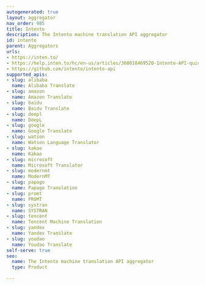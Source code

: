 ```yaml
---
autogenerated: true
layout: aggregator
nav_order: 985
title: Intento
description: The Intento machine translation API aggregator
id: intento
parent: Aggregators
urls:
- https://inten.to/
- https://help.inten.to/hc/en-us/articles/360018469520-Intento-API-quick-guide
- https://github.com/intento/intento-api
supported_apis:
- slug: alibaba
  name: Alibaba Translate
- slug: amazon
  name: Amazon Translate
- slug: baidu
  name: Baidu Translate
- slug: deepl
  name: DeepL
- slug: google
  name: Google Translate
- slug: watson
  name: Watson Language Translator
- slug: kakao
  name: Kakao
- slug: microsoft
  name: Microsoft Translator
- slug: modernmt
  name: ModernMT
- slug: papago
  name: Papago Translation
- slug: promt
  name: PROMT
- slug: systran
  name: SYSTRAN
- slug: tencent
  name: Tencent Machine Translation
- slug: yandex
  name: Yandex Translate
- slug: youdao
  name: Youdao Translate
self-serve: true
seo:
  name: The Intento machine translation API aggregator
  type: Product

---
```


